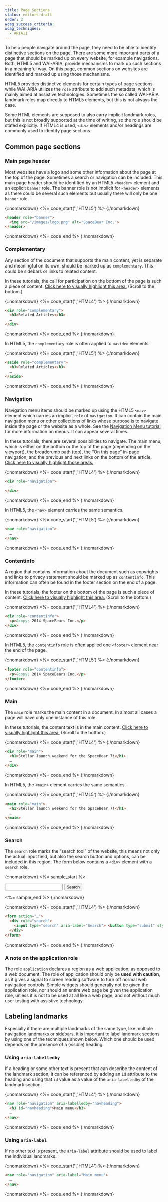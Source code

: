 ```yaml
---
title: Page Sections
status: editors-draft
order: 2
wcag_success_criteria:
wcag_techniques:
  - ARIA11
---
```


To help people navigate around the page, they need to be able to identify distinctive sections on the page. There are some more important parts of a page that should be marked up on every website, for example navigations. Both, HTML5 and WAI-ARIA, provide mechanisms to mark up such sections in a meaningful way. On this page, common sections on websites are identified and marked up using those mechanisms.

HTML5 provides distinctive elements for certain types of page sections while WAI-ARIA utilizes the `role` attribute to add such metadata, which is mainly aimed at assistive technologies. Sometimes the so called WAI-ARIA landmark roles map directly to HTML5 elements, but this is not always the case.

Some HTML elements are supposed to also carry implicit landmark roles, but this is not broadly supported at the time of writing, so the role should be stated explicitly. If HTML4 is used, `<div>` elements and/or headings are commonly used to identify page sections.

## Common page sections

### Main page header

Most websites have a logo and some other information about the page at the top of the page. Sometimes a search or navigation can be included. This main page header should be identified by an HTML5 `<header>` element and an explicit `banner` role. The banner role is not implicit for `<header>` elements as there could be several such elements but usually there will only be one `banner` role.

{::nomarkdown}
<%= code_start('','HTML5') %>
{:/nomarkdown}

~~~html
<header role="banner">
  <img src="/images/logo.png" alt="SpaceBear Inc.">
</header>
~~~

{::nomarkdown}
<%= code_end %>
{:/nomarkdown}

### Complementary

Any section of the document that supports the main content, yet is separate and meaningful on its own, should be marked up as `complementary`. This could be sidebars or links to related content.

In these tutorials, the call for participation on the bottom of the page is such a piece of content. <a href="javascript:toogleHighlight('[role=complementary]');">Click here to visually highlight this area.</a> (Scroll to the bottom.)

{::nomarkdown}
<%= code_start('','HTML4') %>
{:/nomarkdown}

~~~html
<div role="complementary">
  <h3>Related Articles</h3>
  …
</div>
~~~

{::nomarkdown}
<%= code_end %>
{:/nomarkdown}

In HTML5, the `complementary` role is often applied to `<aside>` elements.

{::nomarkdown}
<%= code_start('','HTML5') %>
{:/nomarkdown}

~~~html
<aside role="complementary">
  <h3>Related Articles</h3>
  …
</aside>
~~~

{::nomarkdown}
<%= code_end %>
{:/nomarkdown}

### Navigation

Navigation menu items should be marked up using the HTML5 `<nav>` element which carries an implicit `role` of `navigation`. It can contain the main navigation menu or other collections of links whose purpose is to navigate inside the page or the website as a whole. See the [Navigation Menu tutorial](/navigation/index.html) for more information on menus. It can appear several times.

In these tutorials, there are several possibilities to navigate. The main menu, which is either on the bottom or the top of the page (depending on the viewport), the breadcrumb path (top), the “On this page” in-page navigation, and the previous and next links on the bottom of the article. <a href="javascript:toogleHighlight('[role=navigation]');">Click here to visually highlight those areas.</a>

{::nomarkdown}
<%= code_start('','HTML4') %>
{:/nomarkdown}

~~~html
<div role="navigation">
  …
</div>
~~~

{::nomarkdown}
<%= code_end %>
{:/nomarkdown}

In HTML5, the `<nav>` element carries the same semantics.

{::nomarkdown}
<%= code_start('','HTML5') %>
{:/nomarkdown}

~~~html
<nav role="navigation">
  …
</nav>
~~~

{::nomarkdown}
<%= code_end %>
{:/nomarkdown}

### Contentinfo

A region that contains information about the document such as copyrights and links to privacy statement should be marked up as `contentinfo`. This information can often be found in the footer section on the end of a page.

In these tutorials, the footer on the bottom of the page is such a piece of content. <a href="javascript:toogleHighlight('[role=contentinfo]');">Click here to visually highlight this area.</a> (Scroll to the bottom.)

{::nomarkdown}
<%= code_start('','HTML4') %>
{:/nomarkdown}

~~~html
<div role="contentinfo">
  <p>&copy; 2014 SpaceBears Inc.</p>
</div>
~~~

{::nomarkdown}
<%= code_end %>
{:/nomarkdown}

In HTML5, the `contentinfo` role is often applied one `<footer>` element near the end of the page.

{::nomarkdown}
<%= code_start('','HTML5') %>
{:/nomarkdown}

~~~html
<footer role="contentinfo">
  <p>&copy; 2014 SpaceBears Inc.</p>
</footer>
~~~

{::nomarkdown}
<%= code_end %>
{:/nomarkdown}

### Main

The `main` role marks the main content in a document. In almost all cases a page will have only one instance of this role.

In these tutorials, the content text is in the main content. <a href="javascript:toogleHighlight('[role=main]');">Click here to visually highlight this area.</a> (Scroll to the bottom.)

{::nomarkdown}
<%= code_start('','HTML4') %>
{:/nomarkdown}

~~~html
<div role="main">
  <h1>Stellar launch weekend for the SpaceBear 7!</h1>
  …
</div>
~~~

{::nomarkdown}
<%= code_end %>
{:/nomarkdown}

In HTML5, the `<main>` element carries the same semantics.

{::nomarkdown}
<%= code_start('','HTML5') %>
{:/nomarkdown}

~~~html
<main role="main">
  <h1>Stellar launch weekend for the SpaceBear 7!</h1>
  …
</main>
~~~

{::nomarkdown}
<%= code_end %>
{:/nomarkdown}

### Search

The `search` role marks the “search tool” of the website, this means not only the actual input field, but also the search button and options, can be included in this region. The form below contains a `<div>` element with a `search` role.

{::nomarkdown}
<%= sample_start %>

<form action="#search">
  <div role="search">
    <input type="search" aria-label="Search"> <button type="submit" style="float:none;">Search</button>
  </div>
</form>

<%= sample_end %>
{:/nomarkdown}

{::nomarkdown}
<%= code_start('','HTML4') %>
{:/nomarkdown}

~~~html
<form action="…">
  <div role="search">
    <input type="search" aria-label="Search"> <button type="submit" style="float:none;">Search</button>
  </div>
</form>
~~~

{::nomarkdown}
<%= code_end %>
{:/nomarkdown}

### A note on the application role

The role `application` declares a region as a web application, as opposed to a web document. The role of application should only be **used with caution**, as it gives a signal to screen reading software to turn off normal web navigation controls. Simple widgets should generally not be given the application role, nor should an entire web page be given the application role, unless it is not to be used at all like a web page, and not without much user testing with assistive technology.

## Labeling landmarks

Especially if there are multiple landmarks of the same type, like multiple navigation landmarks or sidebars, it is important to label landmark sections by using one of the techniques shown below. Which one should be used depends on the presence of a (visible) heading.

### Using `aria-labelledby`

If a heading or some other text is present that can describe the content of the landmark section, it can be referenced by adding an `id` attribute to the heading and using that `id` value as a value of the `aria-labelledby` of the landmark section.

{::nomarkdown}
<%= code_start('','HTML4') %>
{:/nomarkdown}

~~~html
<nav role="navigation" aria-labelledby="navheading">
  <h3 id="navheading">Main menu</h3>
  …
</nav>
~~~

{::nomarkdown}
<%= code_end %>
{:/nomarkdown}

### Using `aria-label`

If no other text is present, the `aria-label` attribute should be used to label the individual landmarks.

{::nomarkdown}
<%= code_start('','HTML4') %>
{:/nomarkdown}

~~~html
<nav role="navigation" aria-label="Main menu">
  …
</nav>
~~~

{::nomarkdown}
<%= code_end %>
{:/nomarkdown}

<style>
    .role-highlight, .role-highlight * {
        background: rgba(237, 236, 63, .5);;
    }
    .role-highlight {
        outline: 4px solid #edec3f;
    }
</style>

<script>
function toogleHighlight(selector) {

    function hasClass(el, className) {
        if (el.classList)
          return el.classList.contains(className);
        else
          return new RegExp('(^| )' + className + '( |$)', 'gi').test(el.className);
    }
    function addClass(el, className) {
        if (el.classList)
          el.classList.add(className);
        else
          el.className += ' ' + className;
    }
    function removeClass(el, className) {
        if (el.classList)
          el.classList.remove(className);
        else
          el.className = el.className.replace(new RegExp('(^|\\b)' + className.split(' ').join('|') + '(\\b|$)', 'gi'), ' ');
    }

    var elements = document.querySelectorAll(selector);
    Array.prototype.forEach.call(elements, function(el, i) {
        if (hasClass(el, 'role-highlight')) {
            removeClass(el, 'role-highlight')
        } else {
            addClass(el, 'role-highlight');
        }
    });
}
</script>
